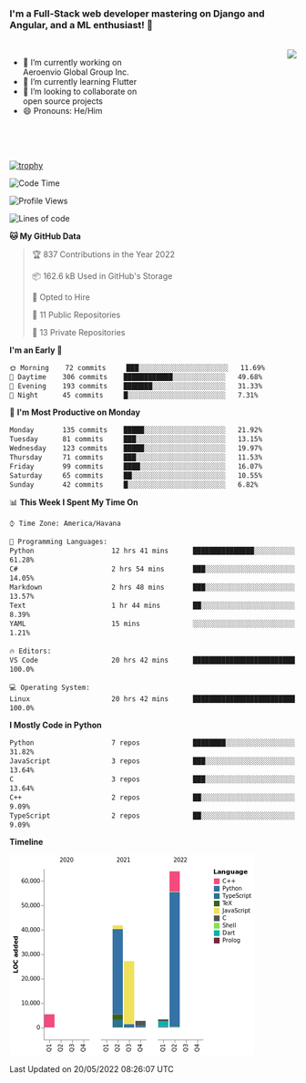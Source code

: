 ### I'm a Full-Stack web developer mastering on Django and Angular, and a ML enthusiast!  👋

<br/>

<img align="right" height="250"  src="https://media1.giphy.com/media/qgQUggAC3Pfv687qPC/giphy.gif?cid=ecf05e470ttfxgsj072btembitu1zn4ti3t3cdyg4jo5b3by&rid=giphy.gif&ct=g" />

 <div style="width:50%">
    <ul>
      <li>🔭 I’m currently working on Aeroenvio Global Group Inc.</li>
      <li>🌱 I’m currently learning Flutter</li>
      <li>👯 I’m looking to collaborate on open source projects</li>
      <li>😄 Pronouns: He/Him</li>
<!--       <li>⚡ Fun fact: I started my first professional project for a company as web dev without knowing any JS </li> -->
    </ul>
  </div>
  
<br/><br/><br/>

[![trophy](https://github-profile-trophy.vercel.app/?username=dfg-98&row=3&column=3&theme=monokai)](https://github.com/ryo-ma/github-profile-trophy)


<!--START_SECTION:waka-->
![Code Time](http://img.shields.io/badge/Code%20Time-207%20hrs%2045%20mins-blue)

![Profile Views](http://img.shields.io/badge/Profile%20Views-5-blue)

![Lines of code](https://img.shields.io/badge/From%20Hello%20World%20I%27ve%20Written-144%20Thousand%20lines%20of%20code-blue)

**🐱 My GitHub Data** 

> 🏆 837 Contributions in the Year 2022
 > 
> 📦 162.6 kB Used in GitHub's Storage 
 > 
> 💼 Opted to Hire
 > 
> 📜 11 Public Repositories 
 > 
> 🔑 13 Private Repositories  
 > 
**I'm an Early 🐤** 

```text
🌞 Morning    72 commits     ███░░░░░░░░░░░░░░░░░░░░░░   11.69% 
🌆 Daytime    306 commits    ████████████░░░░░░░░░░░░░   49.68% 
🌃 Evening    193 commits    ███████░░░░░░░░░░░░░░░░░░   31.33% 
🌙 Night      45 commits     █░░░░░░░░░░░░░░░░░░░░░░░░   7.31%

```
📅 **I'm Most Productive on Monday** 

```text
Monday       135 commits    █████░░░░░░░░░░░░░░░░░░░░   21.92% 
Tuesday      81 commits     ███░░░░░░░░░░░░░░░░░░░░░░   13.15% 
Wednesday    123 commits    █████░░░░░░░░░░░░░░░░░░░░   19.97% 
Thursday     71 commits     ███░░░░░░░░░░░░░░░░░░░░░░   11.53% 
Friday       99 commits     ████░░░░░░░░░░░░░░░░░░░░░   16.07% 
Saturday     65 commits     ██░░░░░░░░░░░░░░░░░░░░░░░   10.55% 
Sunday       42 commits     █░░░░░░░░░░░░░░░░░░░░░░░░   6.82%

```


📊 **This Week I Spent My Time On** 

```text
⌚︎ Time Zone: America/Havana

💬 Programming Languages: 
Python                   12 hrs 41 mins      ███████████████░░░░░░░░░░   61.28% 
C#                       2 hrs 54 mins       ███░░░░░░░░░░░░░░░░░░░░░░   14.05% 
Markdown                 2 hrs 48 mins       ███░░░░░░░░░░░░░░░░░░░░░░   13.57% 
Text                     1 hr 44 mins        ██░░░░░░░░░░░░░░░░░░░░░░░   8.39% 
YAML                     15 mins             ░░░░░░░░░░░░░░░░░░░░░░░░░   1.21%

🔥 Editors: 
VS Code                  20 hrs 42 mins      █████████████████████████   100.0%

💻 Operating System: 
Linux                    20 hrs 42 mins      █████████████████████████   100.0%

```

**I Mostly Code in Python** 

```text
Python                   7 repos             ████████░░░░░░░░░░░░░░░░░   31.82% 
JavaScript               3 repos             ███░░░░░░░░░░░░░░░░░░░░░░   13.64% 
C                        3 repos             ███░░░░░░░░░░░░░░░░░░░░░░   13.64% 
C++                      2 repos             ██░░░░░░░░░░░░░░░░░░░░░░░   9.09% 
TypeScript               2 repos             ██░░░░░░░░░░░░░░░░░░░░░░░   9.09%

```


**Timeline**

![Chart not found](https://raw.githubusercontent.com/dfg-98/dfg-98/main/charts/bar_graph.png) 


 Last Updated on 20/05/2022 08:26:07 UTC
<!--END_SECTION:waka-->
